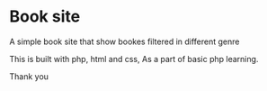 # Book site

A simple book site that show bookes filtered in different genre

This is built with php, html and css, As a part of basic php learning.

Thank you